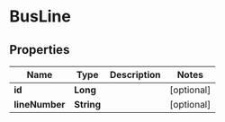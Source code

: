 

# BusLine

## Properties

Name | Type | Description | Notes
------------ | ------------- | ------------- | -------------
**id** | **Long** |  |  [optional]
**lineNumber** | **String** |  |  [optional]



